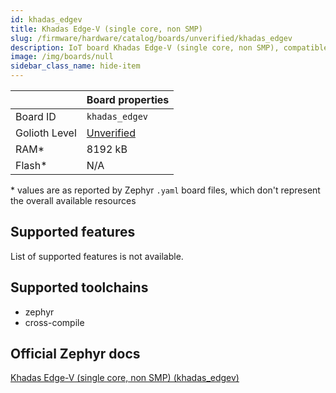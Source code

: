 ```yaml
---
id: khadas_edgev
title: Khadas Edge-V (single core, non SMP)
slug: /firmware/hardware/catalog/boards/unverified/khadas_edgev
description: IoT board Khadas Edge-V (single core, non SMP), compatible with Golioth at unverified level.
image: /img/boards/null
sidebar_class_name: hide-item
---
```


[//]: # (This is an auto-generated file, do not edit! Changes to it will be lost upon re-generation)



|                | Board properties     |
| -------------  | -------------------- |
| Board ID       | `khadas_edgev` |
| Golioth Level  | [Unverified](/firmware/hardware#unverified-boards) |
| RAM*           | 8192 kB |
| Flash*         | N/A |

\* values are as reported by Zephyr `.yaml` board files, which don't represent the overall available resources



## Supported features

List of supported features is not available.

## Supported toolchains

* zephyr
* cross-compile

## Official Zephyr docs

[Khadas Edge-V (single core, non SMP) (khadas_edgev)](https://docs.zephyrproject.org/latest/boards/khadas/edgev/doc/index.html)
